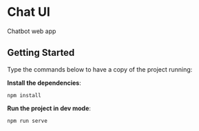 # Chat UI

Chatbot web app

## Getting Started

Type the commands below to have a copy of the project running:

**Install the dependencies**:

```
npm install
```

**Run the project in dev mode**:
```
npm run serve
```
